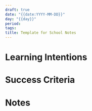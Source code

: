 ```yaml
---
draft: true
date: "{{date:YYYY-MM-DD}}"
day: "{{day}}"
period: 
tags:
title: Template for School Notes
---
```

# Learning Intentions

# Success Criteria

# Notes
